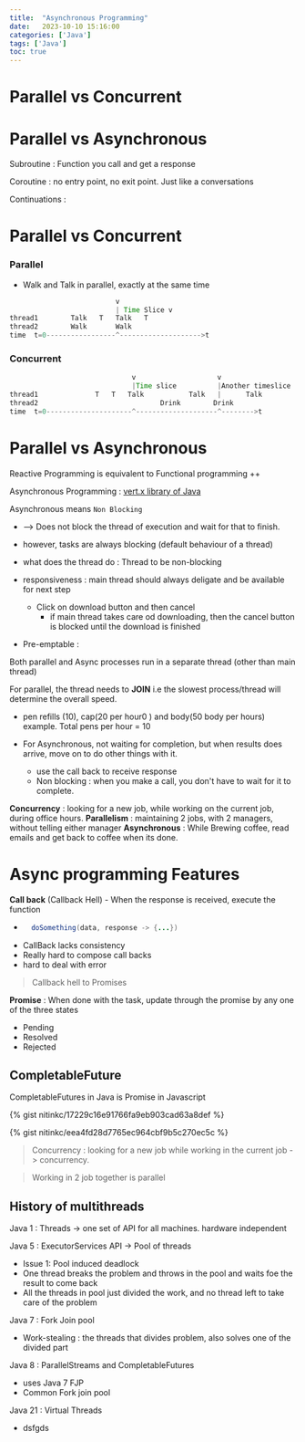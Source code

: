 ```yaml
---
title:  "Asynchronous Programming"
date:   2023-10-10 15:16:00
categories: ['Java']
tags: ['Java']
toc: true
---
```



# Parallel vs Concurrent

# Parallel vs Asynchronous


Subroutine : Function you call and get a response

Coroutine : no entry point, no exit point. Just like a conversations

Continuations : 


# Parallel vs Concurrent

### Parallel

* Walk and Talk in parallel, exactly at the same time

```java
                          v
                          | Time Slice v
thread1        Talk   T   Talk   T
thread2        Walk       Walk
time  t=0-----------------^-------------------->t
```

### Concurrent

```java
                              v                    v
                              |Time slice          |Another timeslice
thread1              T   T   Talk           Talk   |      Talk
thread2                              Drink        Drink
time  t=0---------------------^--------------------^-------->t
```

# Parallel vs Asynchronous

Reactive Programming is equivalent to Functional programming ++

Asynchronous Programming : [vert.x library of Java](https://vertx.io/introduction-to-vertx-and-reactive/)

Asynchronous means `Non Blocking`
* --> Does not block the thread of execution and wait for that to finish.
* however, tasks are always blocking (default behaviour of a thread)
* what does the thread do : Thread to be non-blocking

* responsiveness : main thread should always deligate and be available for next step
    * Click on download button and then cancel
        * if main thread takes care od downloading, then the cancel button is blocked until the download is finished
* Pre-emptable :


Both parallel and Async processes run in a separate thread (other than main thread)

For parallel, the thread needs to **JOIN** i.e the slowest process/thread will determine the overall speed.
* pen refills (10), cap(20 per hour0  ) and body(50 body per hours) example. Total pens per hour = 10

* For Asynchronous, not waiting for completion, but when results does arrive, move on to do other things with it.
    * use the call back to receive response
    * Non blocking : when you make a call, you don't have to wait for it to complete.


**Concurrency** : looking for a new job, while working on the current job, during office hours.
**Parallelism** : maintaining 2 jobs, with 2 managers, without telling either manager
**Asynchronous** : While Brewing coffee, read emails and get back to coffee when its done.

# Async programming Features

**Call back** (Callback Hell) - When the response is received, execute the function
* ```java
    doSomething(data, response -> {...})
    ```
* CallBack lacks consistency
* Really hard to compose call backs
* hard to deal with error

> Callback hell to Promises

**Promise** : When done with the task, update through the promise by any one of the three states
* Pending
* Resolved
* Rejected

## CompletableFuture

CompletableFutures in Java is Promise in Javascript

{% gist nitinkc/17229c16e91766fa9eb903cad63a8def %}

{% gist nitinkc/eea4fd28d7765ec964cbf9b5c270ec5c %}

> Concurrency : looking for a new job while working in the current job -> concurrency.

> Working in 2 job together is parallel

## History of multithreads

Java 1 : Threads -> one set of API for all machines. hardware independent

Java 5 : ExecutorServices API -> Pool of threads
* Issue 1: Pool induced deadlock
* One thread breaks the problem and throws in the pool and waits foe the result to come back
* All the threads in pool just divided the work, and no thread left to take care of the problem

Java 7 : Fork Join pool
* Work-stealing : the threads that divides problem, also solves one of the divided part

Java 8 : ParallelStreams and CompletableFutures
* uses Java 7 FJP
* Common Fork join pool

Java 21 : Virtual Threads
* dsfgds
